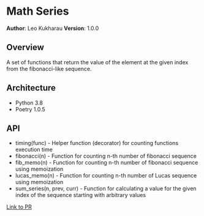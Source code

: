 # Math Series

**Author**: Leo Kukharau
**Version**: 1.0.0

## Overview

A set of functions that return the value of the element at the given index from the fibonacci-like sequence.

## Architecture

- Python 3.8
- Poetry 1.0.5

## API

- timing(func) - Helper function (decorator) for counting functions execution time
- fibonacci(n) - Function for counting n-th number of fibonacci sequence
- fib_memo(n) - Function for counting n-th number of fibonacci sequence using memoization
- lucas_memo(n) - Function for counting n-th number of Lucas sequence using memoization
- sum_series(n, prev, curr) - Function for calculating a value for the given index of the sequence starting with arbitrary values

<a href="https://github.com/LeoKuhorev/math-series/pull/2">Link to PR</a>
